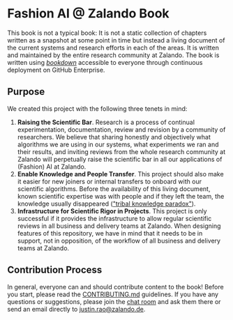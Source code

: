 # Fashion AI @ Zalando Book

This book is not a typical book: It is not a static collection of chapters written as a snapshot at some point in time but instead a living document of the current systems and research efforts in each of the areas. It is written and maintained by the entire research community at Zalando. The book is written using [*bookdown*](https://bookdown.org/) accessible to everyone through continuous deployment on GitHub Enterprise.

## Purpose

We created this project with the following three tenets in mind:

1. **Raising the Scientific Bar**. Research is a process of continual experimentation, documentation, review and revision by a community of researchers. We believe that sharing honestly and objectively what algorithms we are using in our systems, what experiments we ran and their results, and inviting reviews from the whole research community at Zalando will perpetually raise the scientific bar in all our applications of (Fashion) AI at Zalando.
2. **Enable Knowledge and People Transfer**. This project should also make it easier for new joiners or internal transfers to onboard with our scientific algorithms. Before the availability of this living document, known scientific expertise was with people and if they left the team, the knowledge usually disappeared (["tribal knowledge paradox"](https://en.wikipedia.org/wiki/Tribal_knowledge)).
3. **Infrastructure for Scientific Rigor in Projects**. This project is only successful if it provides the infrastructure to allow regular scientific reviews in all business and delivery teams at Zalando. When designing features of this repository, we have in mind that it needs to be in support, not in opposition, of the workflow of all business and delivery teams at Zalando.

## Contribution Process

In general, everyone can and should contribute content to the book! Before you start, please read the [CONTRIBUTING.md](CONTRIBUTING.md) guidelines.
If you have any questions or suggestions, please join the [chat room](https://chat.google.com/room/AAAAo03Xe4M) and ask them there or send an email directly to justin.rao@zalando.de.


